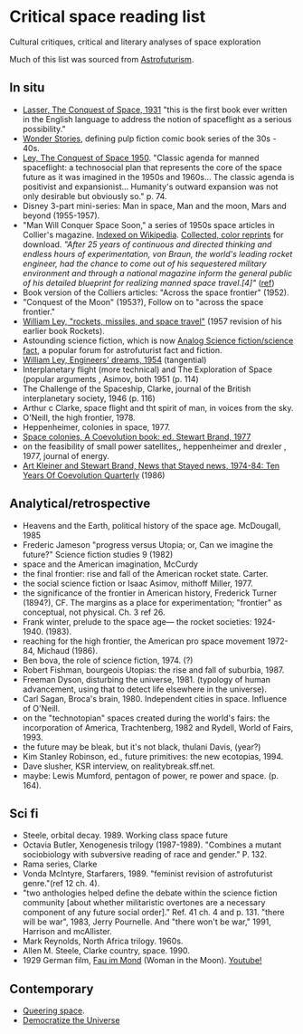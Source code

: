 # Critical space reading list

Cultural critiques, critical and literary analyses of space exploration

Much of this list was sourced from [Astrofuturism](https://www.goodreads.com/book/show/1189567.Astrofuturism). 

## In situ
* [Lasser, The Conquest of Space, 1931](https://www.goodreads.com/book/show/611752.The_Conquest_of_Space) "this is the first book ever written in the English language to address the notion of spaceflight as a serious possibility."
* [Wonder Stories](http://comicbookplus.com/?cid=2611), defining pulp fiction comic book series of the 30s - 40s. 
* [Ley, The Conquest of Space 1950](https://www.goodreads.com/book/show/1927651.The_Conquest_of_Space). "Classic agenda for manned spaceflight: a technosocial plan that represents the core of the space future as it was imagined in the 1950s and 1960s... The classic agenda is positivist and expansionist... Humanity's outward expansion was not only desirable but obviously so." p. 74. 
* Disney 3-part mini-series: Man in space, Man and the moon, Mars and beyond (1955-1957). 
* "Man Will Conquer Space Soon," a series of 1950s space articles in Collier's magazine. [Indexed on Wikipedia](https://en.wikipedia.org/wiki/Man_Will_Conquer_Space_Soon!). [Collected, color reprints](https://www.rmastri.it/spacestuff/wernher-von-braun/colliers-articles-on-the-conquest-of-space-1952-1954/) for download. _"After 25 years of continuous and directed thinking and endless hours of experimentation, von Braun, the world's leading rocket engineer, had the chance to come out of his sequestered military environment and through a national magazine inform the general public of his detailed blueprint for realizing manned space travel.[4]"_ ([ref](https://history.msfc.nasa.gov/vonbraun/disney_article.html))
* Book version of the Colliers articles: "Across the space frontier" (1952). 
* "Conquest of the Moon" (1953?), Follow on to "across the space frontier."
* [William Ley, "rockets, missiles, and space travel"](https://www.goodreads.com/book/show/7170365-rockets-missles-and-men-in-space) (1957 revision of his earlier book Rockets). 
* Astounding science fiction, which is now [Analog Science fiction/science fact](http://www.analogsf.com/), a popular forum for astrofuturist fact and fiction. 
* [William Ley, Engineers' dreams, 1954](https://www.goodreads.com/book/show/19428879-engineers-dreams) (tangential)
* Interplanetary flight (more technical) and The Exploration of Space (popular arguments , Asimov, both 1951 (p. 114)
* The Challenge of the Spaceship, Clarke, journal of the British interplanetary society, 1946 (p. 116)
* Arthur c Clarke, space flight and tht spirit of man, in voices from the sky. 
* O'Neill, the high frontier, 1978. 
* Heppenheimer, colonies in space, 1977. 
* [Space colonies, A Coevolution book: ed. Stewart Brand, 1977](http://wholeearth.com/issue-electronic-edition.php?iss=1200)
* on the feasibility of small power satellites,, heppenheimer and drexler , 1977, journal of energy. 
* [Art Kleiner and Stewart Brand, News that Stayed news, 1974-84: Ten Years Of Coevolution Quarterly](https://www.goodreads.com/book/show/4582386-news-that-stayed-news-1974-1984) (1986) 

## Analytical/retrospective
* Heavens and the Earth, political history of the space age. McDougall, 1985
* Frederic Jameson "progress versus Utopia; or, Can we imagine the future?" Science fiction studies 9 (1982)
* space and the American imagination, McCurdy
* the final frontier: rise and fall of the American rocket state. Carter. 
* the social science fiction or Isaac Asimov, mithoff Miller, 1977. 
* the significance of the frontier in American history, Frederick Turner (1894?), CF. The margins as a place for experimentation; "frontier" as conceptual, not physical. Ch. 3 ref 26. 
* Frank winter, prelude to the space age— the rocket societies: 1924-1940. (1983). 
* reaching for the high frontier, the American pro space movement 1972-84, Michaud (1986). 
* Ben bova, the role of science fiction, 1974. (?)
* Robert Fishman, bourgeois Utopias: the rise and fall of suburbia, 1987. 
* Freeman Dyson, disturbing the universe, 1981. (typology of human advancement, using that to detect life elsewhere in the universe). 
* Carl Sagan, Broca's brain, 1980. Independent cities in space. Influence of O'Neill.
* on the "technotopian" spaces created during the world's fairs: the incorporation of America, Trachtenberg, 1982 and Rydell, World of Fairs, 1993. 
* the future may be bleak, but it's not black, thulani Davis, (year?)
* Kim Stanley Robinson, ed., future primitives: the new ecotopias, 1994. 
* Dave slusher, KSR interview, on realitybreak.sff.net. 
* maybe: Lewis Mumford, pentagon of power, re power and space.  (p. 164). 

## Sci fi
* Steele, orbital decay. 1989. Working class space future
* Octavia Butler, Xenogenesis trilogy (1987-1989). "Combines a mutant sociobiology with subversive reading of race and gender." P. 132. 
* Rama series, Clarke
* Vonda McIntyre, Starfarers, 1989. "feminist revision of astrofuturist genre."(ref 12 ch. 4). 
* "two anthologies helped define the debate within the science fiction community [about whether militaristic overtones are a necessary component of any future social order]." Ref. 41 ch. 4 and p. 131. "there will be war", 1983, Jerry Pournelle. And "there won't be war," 1991, Harrison and mcAllister. 
* Mark Reynolds, North Africa trilogy. 1960s. 
* Allen M. Steele, Clarke country, space. 1990. 
* 1929 German film, [Fau im Mond](http://www.daviddarling.info/encyclopedia/W/Woman_Moon.html) (Woman in the Moon). [Youtube!](https://www.youtube.com/watch?v=aHcazI9PgNg)

## Contemporary
* [Queering space](https://medium.com/space-anthropology/queering-outer-space-f6f5b5cecda0?platform=hootsuite). 
* [Democratize the Universe](https://www.jacobinmag.com/2015/03/space-industry-extraction-levine)
